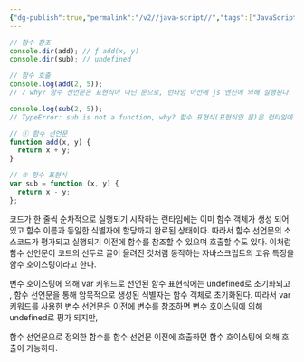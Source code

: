```yaml
---
{"dg-publish":true,"permalink":"/v2//java-script//","tags":["JavaScript"],"noteIcon":""}
---
```


```js
// 함수 참조
console.dir(add); // ƒ add(x, y)
console.dir(sub); // undefined

// 함수 호출
console.log(add(2, 5));
// 7 why? 함수 선언문은 표현식이 아닌 문으로, 런타임 이전에 js 엔진에 의해 실행된다.

console.log(sub(2, 5));
// TypeError: sub is not a function, why? 함수 표현식(표현식인 문)은 런타임에 값을 할당하기 때문에 sub는 현재 undefined로만 초기화된 상태이다.

// ① 함수 선언문
function add(x, y) {
  return x + y;
}

// ② 함수 표현식
var sub = function (x, y) {
  return x - y;
};
```


코드가 한 줄씩 순차적으로 실행되기 시작하는 런타임에는 이미 함수 객체가 생성 되어있고 함수 이름과 동일한 식별자에 할당까지 완료된 상태이다. 따라서 함수 선언문의 소스코드가 평가되고 실행되기 이전에 함수를 참조할 수 있으며 호출할 수도 있다. 이처럼 함수 선언문이 코드의 선두로 끌어 올려진 것처럼 동작하는 자바스크립트의 고유 특징을 함수 호이스팅이라고 한다.

변수 호이스팅에 의해 var 키워드로 선언된 함수 표현식에는 undefined로 초기화되고 , 함수 선언문을 통해 암묵적으로 생성된 식별자는 함수 객체로 초기화된다. 따라서 var키워드를 사용한 변수 선언문은 이전에 변수를 참조하면 변수 호이스팅에 의해 undefined로 평가 되지만,

함수 선언문으로 정의한 함수를 함수 선언문 이전에 호출하면 함수 호이스팅에 의해 호출이 가능하다.

